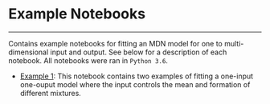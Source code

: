 # Example Notebooks
----

Contains example notebooks for fitting an MDN model for one to multi-dimensional
input and output. See below for a description of each notebook. All notebooks
were ran in `Python 3.6`.

* [Example 1](one_input_to_one_output_example.ipynb): This notebook contains two
examples of fitting a one-input one-ouput model where the input controls the mean
and formation of different mixtures.
